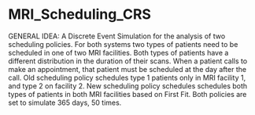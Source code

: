 # MRI_Scheduling_CRS

GENERAL IDEA:
A Discrete Event Simulation for the analysis of two scheduling policies.
For both systems two types of patients need to be scheduled in one of two MRI facilities.
Both types of patients have a different distribution in the duration of their scans.
When a patient calls to make an appointment, that patient must be scheduled at the day after the call.
Old scheduling policy schedules type 1 patients only in MRI facility 1, and type 2 on facility 2.
New scheduling policy schedules schedules both types of patients in both MRI facilities based on First Fit.
Both policies are set to simulate 365 days, 50 times.
